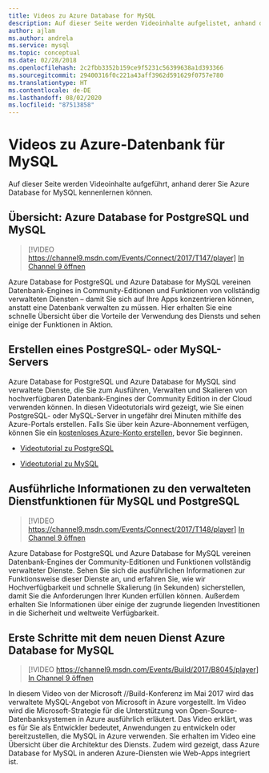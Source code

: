 ```yaml
---
title: Videos zu Azure Database for MySQL
description: Auf dieser Seite werden Videoinhalte aufgelistet, anhand derer Sie Azure-Datenbank für MySQL kennenlernen können, das verwaltete MySQL-Angebot von Microsoft in Azure.
author: ajlam
ms.author: andrela
ms.service: mysql
ms.topic: conceptual
ms.date: 02/28/2018
ms.openlocfilehash: 2c2fbb3352b159ce9f5231c56399638a1d393366
ms.sourcegitcommit: 29400316f0c221a43aff3962d591629f0757e780
ms.translationtype: HT
ms.contentlocale: de-DE
ms.lasthandoff: 08/02/2020
ms.locfileid: "87513858"
---
```

# <a name="azure-database-for-mysql-videos"></a>Videos zu Azure-Datenbank für MySQL

Auf dieser Seite werden Videoinhalte aufgeführt, anhand derer Sie Azure Database for MySQL kennenlernen können.

## <a name="overview-azure-database-for-postgresql-and-mysql"></a>Übersicht: Azure Database for PostgreSQL und MySQL

>[!VIDEO https://channel9.msdn.com/Events/Connect/2017/T147/player] 
[In Channel 9 öffnen](https://channel9.msdn.com/Events/Connect/2017/T147)

Azure Database for PostgreSQL und Azure Database for MySQL vereinen Datenbank-Engines in Community-Editionen und Funktionen von vollständig verwalteten Diensten – damit Sie sich auf Ihre Apps konzentrieren können, anstatt eine Datenbank verwalten zu müssen. Hier erhalten Sie eine schnelle Übersicht über die Vorteile der Verwendung des Diensts und sehen einige der Funktionen in Aktion.

## <a name="create-a-postgresql-or-mysql-server"></a>Erstellen eines PostgreSQL- oder MySQL-Servers
Azure Database for PostgreSQL und Azure Database for MySQL sind verwaltete Dienste, die Sie zum Ausführen, Verwalten und Skalieren von hochverfügbaren Datenbank-Engines der Community Edition in der Cloud verwenden können. In diesen Videotutorials wird gezeigt, wie Sie einen PostgreSQL- oder MySQL-Server in ungefähr drei Minuten mithilfe des Azure-Portals erstellen. Falls Sie über kein Azure-Abonnement verfügen, können Sie ein [kostenloses Azure-Konto erstellen](https://azure.microsoft.com/free/), bevor Sie beginnen.

* [Videotutorial zu PostgreSQL](https://azure.microsoft.com/resources/videos/create-an-azure-database-for-postgresql-server-in-the-azure-portal)

* [Videotutorial zu MySQL](https://azure.microsoft.com/resources/videos/create-an-azure-database-for-mysql-server-by-using-the-azure-portal)

## <a name="deep-dive-on-managed-service-capabilities-for-mysql-and-postgresql"></a>Ausführliche Informationen zu den verwalteten Dienstfunktionen für MySQL und PostgreSQL

>[!VIDEO https://channel9.msdn.com/Events/Connect/2017/T148/player]
[In Channel 9 öffnen](https://channel9.msdn.com/Events/Connect/2017/T148)

Azure Database for PostgreSQL und Azure Database for MySQL vereinen Datenbank-Engines der Community-Editionen und Funktionen vollständig verwalteter Dienste. Sehen Sie sich die ausführlichen Informationen zur Funktionsweise dieser Dienste an, und erfahren Sie, wie wir Hochverfügbarkeit und schnelle Skalierung (in Sekunden) sicherstellen, damit Sie die Anforderungen Ihrer Kunden erfüllen können. Außerdem erhalten Sie Informationen über einige der zugrunde liegenden Investitionen in die Sicherheit und weltweite Verfügbarkeit.

## <a name="how-to-get-started-with-the-new-azure-database-for-mysql-service"></a>Erste Schritte mit dem neuen Dienst Azure Database for MySQL

>[!VIDEO https://channel9.msdn.com/Events/Build/2017/B8045/player]
[In Channel 9 öffnen](https://channel9.msdn.com/events/Build/2017/B8045)

In diesem Video von der Microsoft //Build-Konferenz im Mai 2017 wird das verwaltete MySQL-Angebot von Microsoft in Azure vorgestellt. Im Video wird die Microsoft-Strategie für die Unterstützung von Open-Source-Datenbanksystemen in Azure ausführlich erläutert. Das Video erklärt, was es für Sie als Entwickler bedeutet, Anwendungen zu entwickeln oder bereitzustellen, die MySQL in Azure verwenden. Sie erhalten im Video eine Übersicht über die Architektur des Diensts. Zudem wird gezeigt, dass Azure Database for MySQL in anderen Azure-Diensten wie Web-Apps integriert ist.
